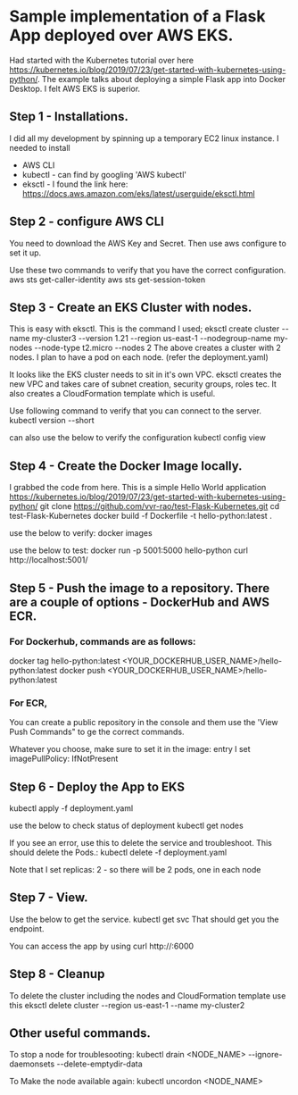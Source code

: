 # Sample implementation of a Flask App deployed over AWS EKS.

Had started with the Kubernetes tutorial over here https://kubernetes.io/blog/2019/07/23/get-started-with-kubernetes-using-python/.
The example talks about deploying a simple Flask app into Docker Desktop. I felt AWS EKS is superior.

## Step 1 - Installations.
I did all my development by spinning up a temporary EC2 linux instance. I needed to install 
* AWS CLI
* kubectl - can find by googling 'AWS kubectl'
* eksctl - I found the link here: https://docs.aws.amazon.com/eks/latest/userguide/eksctl.html

## Step 2 - configure AWS CLI
You need to download the AWS Key and Secret. Then use aws configure to set it up.

Use these two commands to verify that you have the correct configuration.
aws sts get-caller-identity
aws sts get-session-token

## Step 3 - Create an EKS Cluster with nodes.
This is easy with eksctl. This is the command I used;
eksctl create cluster --name my-cluster3  --version 1.21 --region us-east-1 --nodegroup-name my-nodes --node-type t2.micro --nodes 2
The above creates a cluster with 2 nodes. I plan to have a pod on each node. (refer the deployment.yaml)

It looks like the EKS cluster needs to sit in it's own VPC. eksctl creates the new VPC and takes care of subnet creation, security groups, roles tec. It also creates a CloudFormation template which is useful.

Use following command to verify that you can connect to the server.
kubectl version --short

can also use the below to verify the configuration
kubectl config view

## Step 4 - Create the Docker Image locally.
I grabbed the code from here. This is a simple Hello World application https://kubernetes.io/blog/2019/07/23/get-started-with-kubernetes-using-python/
git clone https://github.com/vvr-rao/test-Flask-Kubernetes.git
cd test-Flask-Kubernetes
docker build -f Dockerfile -t hello-python:latest .

use the below to verify:
docker images

use the below to test:
docker run -p 5001:5000 hello-python
curl http://localhost:5001/

## Step 5 - Push the image to a repository. There are a couple of options - DockerHub and AWS ECR.

### For Dockerhub, commands are as follows:
docker tag hello-python:latest <YOUR_DOCKERHUB_USER_NAME>/hello-python:latest
docker push <YOUR_DOCKERHUB_USER_NAME>/hello-python:latest

### For ECR, 
You can create a public repository in the console and them use the 'View Push Commands" to ge the correct commands.

Whatever you choose, make sure to set it in the image: entry
I set imagePullPolicy: IfNotPresent

## Step 6 - Deploy the App to EKS
kubectl apply -f deployment.yaml

use the below to check status of deployment
kubectl get nodes

If you see an error, use this to delete the service and troubleshoot. This should delete the Pods.:
kubectl delete -f deployment.yaml

Note that I set replicas: 2 - so there will be 2 pods, one in each node

## Step 7 - View.
Use the below to get the service.
kubectl get svc
That should get you the endpoint.

You can access the app by using
curl http://<endpoint>:6000
  
## Step 8 - Cleanup
To delete the cluster including the nodes and CloudFormation template use this
eksctl delete cluster --region us-east-1 --name my-cluster2
  
## Other useful commands.
To stop a node for troublesooting:
  kubectl drain  <NODE_NAME> --ignore-daemonsets  --delete-emptydir-data 

To Make the node available again:
  kubectl uncordon <NODE_NAME> 
